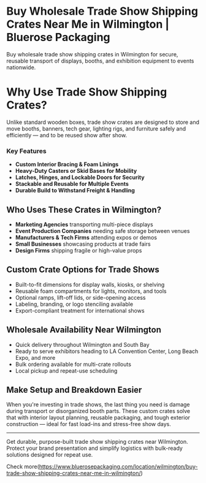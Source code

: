# Buy Wholesale Trade Show Shipping Crates Near Me in Wilmington | Bluerose Packaging

Buy wholesale trade show shipping crates in Wilmington for secure, reusable transport of displays, booths, and exhibition equipment to events nationwide.

# Why Use Trade Show Shipping Crates?

Unlike standard wooden boxes, trade show crates are designed to store and move booths, banners, tech gear, lighting rigs, and furniture safely and efficiently — and to be reused show after show.

### Key Features

- **Custom Interior Bracing & Foam Linings**  
- **Heavy-Duty Casters or Skid Bases for Mobility**  
- **Latches, Hinges, and Lockable Doors for Security**  
- **Stackable and Reusable for Multiple Events**  
- **Durable Build to Withstand Freight & Handling**  

## Who Uses These Crates in Wilmington?

- **Marketing Agencies** transporting multi-piece displays  
- **Event Production Companies** needing safe storage between venues  
- **Manufacturers & Tech Firms** attending expos or demos  
- **Small Businesses** showcasing products at trade fairs  
- **Design Firms** shipping fragile or high-value props  

## Custom Crate Options for Trade Shows

- Built-to-fit dimensions for display walls, kiosks, or shelving  
- Reusable foam compartments for lights, monitors, and tools  
- Optional ramps, lift-off lids, or side-opening access  
- Labeling, branding, or logo stenciling available  
- Export-compliant treatment for international shows  

## Wholesale Availability Near Wilmington

- Quick delivery throughout Wilmington and South Bay  
- Ready to serve exhibitors heading to LA Convention Center, Long Beach Expo, and more  
- Bulk ordering available for multi-crate rollouts  
- Local pickup and repeat-use scheduling  

## Make Setup and Breakdown Easier

When you're investing in trade shows, the last thing you need is damage during transport or disorganized booth parts. These custom crates solve that with interior layout planning, reusable packaging, and tough exterior construction — ideal for fast load-ins and stress-free show days.

---

Get durable, purpose-built trade show shipping crates near Wilmington. Protect your brand presentation and simplify logistics with bulk-ready solutions designed for repeat use.

Check more(https://www.bluerosepackaging.com/location/wilmington/buy-trade-show-shipping-crates-near-me-in-wilmington/)
